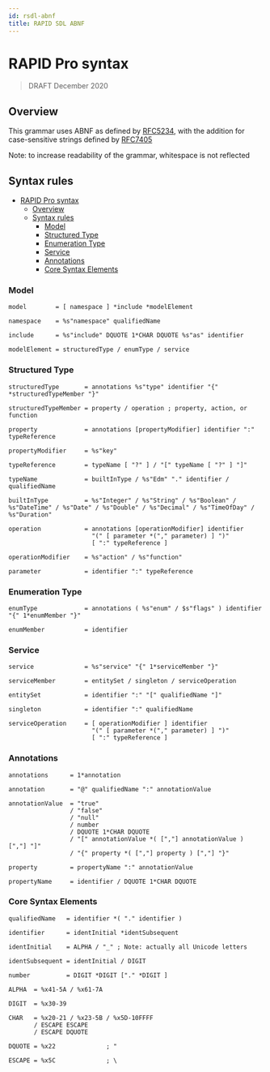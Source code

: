 ```yaml
---
id: rsdl-abnf
title: RAPID SDL ABNF
---
```


# RAPID Pro syntax

> DRAFT
> December 2020

## Overview

This grammar uses ABNF as defined by [RFC5234](https://tools.ietf.org/html/rfc5234), with the addition for case-sensitive strings defined by [RFC7405](https://tools.ietf.org/html/rfc7405)

Note: to increase readability of the grammar, whitespace is not reflected

## Syntax rules

- [RAPID Pro syntax](#rapid-pro-syntax)
  - [Overview](#overview)
  - [Syntax rules](#syntax-rules)
    - [Model](#model)
    - [Structured Type](#structured-type)
    - [Enumeration Type](#enumeration-type)
    - [Service](#service)
    - [Annotations](#annotations)
    - [Core Syntax Elements](#core-syntax-elements)

### Model

```ABNF
model        = [ namespace ] *include *modelElement

namespace    = %s"namespace" qualifiedName

include      = %s"include" DQUOTE 1*CHAR DQUOTE %s"as" identifier

modelElement = structuredType / enumType / service
```

### Structured Type

```ABNF
structuredType       = annotations %s"type" identifier "{" *structuredTypeMember "}"

structuredTypeMember = property / operation ; property, action, or function

property             = annotations [propertyModifier] identifier ":" typeReference

propertyModifier     = %s"key"

typeReference        = typeName [ "?" ] / "[" typeName [ "?" ] "]"

typeName             = builtInType / %s"Edm" "." identifier / qualifiedName

builtInType          = %s"Integer" / %s"String" / %s"Boolean" / %s"DateTime" / %s"Date" / %s"Double" / %s"Decimal" / %s"TimeOfDay" / %s"Duration" 

operation            = annotations [operationModifier] identifier
                       "(" [ parameter *("," parameter) ] ")"
                       [ ":" typeReference ]

operationModifier    = %s"action" / %s"function"

parameter            = identifier ":" typeReference
```

### Enumeration Type

```ABNF
enumType             = annotations ( %s"enum" / $s"flags" ) identifier "{" 1*enumMember "}"

enumMember           = identifier
```

### Service

```ABNF
service              = %s"service" "{" 1*serviceMember "}"

serviceMember        = entitySet / singleton / serviceOperation

entitySet            = identifier ":" "[" qualifiedName "]"

singleton            = identifier ":" qualifiedName

serviceOperation     = [ operationModifier ] identifier
                       "(" [ parameter *("," parameter) ] ")"
                       [ ":" typeReference ]
```

### Annotations

```ABNF
annotations      = 1*annotation

annotation       = "@" qualifiedName ":" annotationValue

annotationValue  = "true"
                 / "false"
                 / "null"
                 / number
                 / DQUOTE 1*CHAR DQUOTE
                 / "[" annotationValue *( [","] annotationValue ) [","] "]"
                 / "{" property *( [","] property ) [","] "}"

property         = propertyName ":" annotationValue

propertyName     = identifier / DQUOTE 1*CHAR DQUOTE
```

### Core Syntax Elements

```ABNF
qualifiedName   = identifier *( "." identifier )

identifier      = identInitial *identSubsequent

identInitial    = ALPHA / "_" ; Note: actually all Unicode letters

identSubsequent = identInitial / DIGIT

number          = DIGIT *DIGIT ["." *DIGIT ]

ALPHA  = %x41-5A / %x61-7A

DIGIT  = %x30-39

CHAR   = %x20-21 / %x23-5B / %x5D-10FFFF
       / ESCAPE ESCAPE
       / ESCAPE DQUOTE

DQUOTE = %x22              ; "

ESCAPE = %x5C              ; \
```
